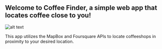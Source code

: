 ## Welcome to Coffee Finder, a simple web app that locates coffee close to you! 


![alt text](https://github.com/sdossettswift/coffeeBliss/blob/master/COFFEE_finder.png)


This app utilizes the MapBox and Foursquare APIs to locate coffeeshops in proximity to your desired location.  
